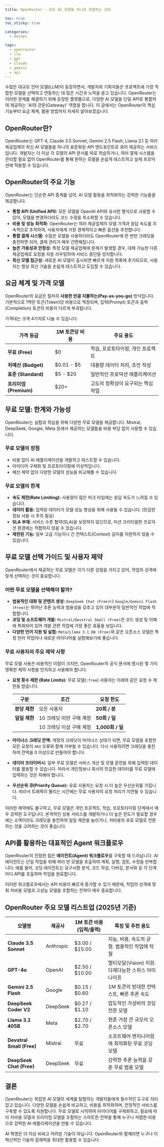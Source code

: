 ```yaml
---
title: OpenRouter - 모든 AI 모델을 하나로 연결하는 관문

toc: true
toc_sticky: true

categories:
  - devops

tags:
  - openrouter
  - llm
  - gpt
  - claude
  - gemini
  - api
---
```


수많은 대규모 언어 모델(LLM)이 등장하면서, 개발자와 기획자들은 프로젝트에 가장 적합한 모델을 선택하고 연동하는 데 많은 시간과 노력을 쏟고 있습니다. OpenRouter는 이러한 문제를 해결하기 위해 등장한 플랫폼으로, 다양한 AI 모델을 단일 API로 통합하여 제공하는 'AI의 관문(Gateway)' 역할을 합니다. 이 글에서는 OpenRouter의 핵심 기능부터 요금 체계, 활용 방법까지 자세히 알아보겠습니다.

## OpenRouter란?

OpenRouter는 GPT-4, Claude 3.5 Sonnet, Gemini 2.5 Flash, Llama 3.1 등 여러 제공업체의 최신 AI 모델들을 하나의 표준화된 API 엔드포인트로 묶어 제공하는 서비스입니다. 개발자는 더 이상 각 모델의 API 문서를 따로 학습하거나, 여러 결제 시스템을 관리할 필요 없이 OpenRouter를 통해 원하는 모델을 손쉽게 테스트하고 실제 프로덕션에 적용할 수 있습니다.

## OpenRouter의 주요 기능

OpenRouter는 단순한 API 중계를 넘어, AI 모델 활용을 최적화하는 강력한 기능들을 제공합니다.

- **통합 API (Unified API):** 모든 모델을 OpenAI API와 유사한 형식으로 사용할 수 있어, 모델을 변경하더라도 코드 수정을 최소화할 수 있습니다.
- **비용 및 성능 최적화:** OpenRouter는 여러 제공업체의 모델 가격과 응답 속도를 지속적으로 추적하여, 사용자에게 가장 경제적이고 빠른 옵션을 추천합니다.
- **통합 결제 시스템:** 수많은 모델을 사용하더라도 OpenRouter에 한 번만 크레딧을 충전하면 되어, 결제 관리가 매우 간편해집니다.
- **높은 가용성과 안정성:** 특정 모델 제공업체에 문제가 발생할 경우, 대체 가능한 다른 제공업체로 요청을 자동 라우팅하여 서비스 중단을 방지합니다.
- **최신 모델 접근성:** 새로운 AI 모델이 출시되면 빠르게 지원 목록에 추가되므로, 사용자는 항상 최신 기술을 손쉽게 테스트하고 도입할 수 있습니다.

## 요금 체계 및 가격 모델

OpenRouter의 요금은 철저히 **사용한 만큼 지불하는(Pay-as-you-go)** 방식입니다. 기본적으로 1백만 토큰(Token)당 비용으로 책정되며, 입력(Prompt) 토큰과 출력(Completion) 토큰의 비용이 다르게 부과됩니다.

가격대는 크게 4가지로 나눌 수 있습니다.

| 가격 등급 | 1M 토큰당 비용 | 주요 용도 |
| --- | --- | --- |
| **무료 (Free)** | $0 | 학습, 프로토타이핑, 개인 프로젝트 |
| **저예산 (Budget)** | $0.01 - $5 | 대용량 데이터 처리, 초안 작성 |
| **표준 (Standard)** | $5 - $20 | 일반적인 프로덕션 애플리케이션 |
| **프리미엄 (Premium)**| $20+ | 고도의 정확성이 요구되는 핵심 작업 |

## 무료 모델: 한계와 가능성

OpenRouter는 실험과 학습을 위해 다양한 무료 모델을 제공합니다. Mistral, DeepSeek, Google, Meta 등에서 제공하는 모델들을 비용 부담 없이 사용할 수 있습니다.

### 무료 모델의 장점
- 비용 없이 AI 애플리케이션을 개발하고 테스트할 수 있습니다.
- 아이디어 구체화 및 프로토타이핑에 이상적입니다.
- 예산 제약 없이 다양한 모델의 성능을 비교해볼 수 있습니다.

### 무료 모델의 한계
- **속도 제한(Rate Limiting):** 사용량이 많은 피크 타임에는 응답 속도가 느려질 수 있습니다.
- **데이터 활용:** 입력된 데이터가 모델 성능 향상을 위해 사용될 수 있습니다. (민감한 정보 사용 시 주의 필요)
- **SLA 부재:** 서비스 수준 협약(SLA)을 보장하지 않으므로, 미션 크리티컬한 프로덕션 환경에는 적합하지 않을 수 있습니다.
- **제한된 기능:** 일부 고급 기능이나 긴 컨텍스트(Context) 길이를 지원하지 않을 수 있습니다.

## 무료 모델 선택 가이드 및 사용자 제약

OpenRouter에서 제공하는 무료 모델은 각기 다른 강점을 가지고 있어, 작업의 성격에 맞게 선택하는 것이 중요합니다.

### 어떤 무료 모델을 선택해야 할까?

- **범용적인 대화 및 콘텐츠 생성:** `DeepSeek Chat (Free)`나 `Google/Gemini Flash (Free)`는 뛰어난 추론 능력과 범용성을 갖추고 있어 대부분의 일반적인 작업에 적합합니다.
- **코딩 및 소프트웨어 개발:** `Mistral/Devstral Small (Free)`은 코드 생성 및 이해에 특화되어 있어 개발 관련 작업에 가장 좋은 효율을 보입니다.
- **다양한 언어 지원 및 실험:** `Meta/Llama 3.1 8B (Free)`와 같은 오픈소스 모델은 특정 언어 작업이나 새로운 아이디어를 실험해보기에 좋습니다.

### 무료 사용자의 주요 제약 사항

무료 모델 사용은 비용적인 이점이 크지만, OpenRouter의 공식 문서에 명시된 몇 가지 명확한 제약 사항을 인지하고 사용해야 합니다.

- **요청 횟수 제한 (Rate Limits):** 무료 모델(`:free`) 사용자는 아래와 같은 요청 수 제한을 받습니다.

  | 구분 | 조건 | 요청 한도 |
  | --- | --- | --- |
  | **분당 제한** | 모든 사용자 | **20회 / 분** |
  | **일일 제한** | 10 크레딧 미만 구매 계정 | **50회 / 일** |
  | | 10 크레딧 이상 구매 계정 | **1,000회 / 일** |

- **마이너스 크레딧 잔액:** 계정의 크레딧이 마이너스 상태가 되면, 무료 모델을 포함한 모든 요청이 `402` 오류와 함께 거부될 수 있습니다. 다시 사용하려면 크레딧을 충전하여 잔액을 0 이상으로 만들어야 합니다.
- **데이터 프라이버시:** 일부 무료 모델은 서비스 개선 및 모델 훈련을 위해 입력된 데이터를 활용할 수 있습니다. 따라서 개인정보나 회사의 민감한 데이터를 무료 모델에 입력하는 것은 피해야 합니다.
- **우선순위 큐(Priority Queue):** 유료 사용자는 요청 시 더 높은 우선순위를 가집니다. 따라서 트래픽이 몰리는 시간에는 무료 사용자의 요청 처리가 지연될 수 있습니다.

이러한 제약에도 불구하고, 무료 모델은 개인 프로젝트, 학습, 프로토타이핑 단계에서 매우 강력한 도구입니다. 본격적인 상용 서비스를 개발하거나 더 높은 한도가 필요할 경우에는 소액이라도 크레딧을 충전하여 일일 제한을 늘리거나, 저비용의 유료 모델로 전환하는 것을 고려하는 것이 좋습니다.

## API를 활용하는 대표적인 Agent 워크플로우

OpenRouter의 진정한 힘은 **에이전트(Agent) 워크플로우**를 구축할 때 드러납니다. AI 에이전트는 단일 작업을 위해 여러 번 모델을 호출하여 계획, 실행, 검토, 수정을 반복합니다. 예를 들어, 코딩 에이전트는 요구사항 분석, 코드 작성, 디버깅, 문서화 등 각 단계마다 API를 호출하며 작업을 완료합니다.

이러한 워크플로우에서는 API 비용이 빠르게 증가할 수 있기 때문에, 작업의 성격에 맞춰 저비용 모델과 고성능 모델을 조합하는 전략이 매우 중요합니다.

## OpenRouter 주요 모델 리스트업 (2025년 기준)

| 모델명 | 제공사 | 1M 토큰 비용 (입력/출력) | 특징 및 추천 용도 |
| --- | --- | --- | --- |
| **Claude 3.5 Sonnet** | Anthropic | $3.00 / $15.00 | 지능, 비용, 속도의 균형. 범용적인 작업에 탁월 |
| **GPT-4o** | OpenAI | $2.50 / $10.00 | 멀티모달(Vision) 지원. 다재다능한 스위스 아미 나이프 |
| **Gemini 2.5 Flash** | Google | $0.15 / $0.60 | 1M 토큰의 방대한 컨텍스트, 빠른 추론 속도 |
| **DeepSeek Coder V2** | DeepSeek | $0.27 / $1.10 | 압도적인 가성비의 코딩 전문 모델 |
| **Llama 3.1 405B** | Meta | $2.70 / $2.70 | 현존 가장 큰 규모의 오픈소스 모델 |
| **Devstral Small (Free)** | Mistral | 무료 | 소프트웨어 엔지니어링에 최적화된 무료 코딩 모델 |
| **DeepSeek Chat (Free)** | DeepSeek | 무료 | 강력한 추론 능력을 갖춘 무료 범용 모델 |

## 결론

OpenRouter는 복잡한 AI 모델의 세계를 탐험하는 개발자들에게 필수적인 도구로 자리 잡고 있습니다. 다양한 모델을 손쉽게 비교하고, 비용을 최적화하며, 안정적인 서비스를 구축할 수 있도록 지원합니다. 무료 모델로 시작하여 아이디어를 구체화하고, 필요에 따라 저비용 모델과 프리미엄 모델을 조합하는 스마트한 전략을 통해 누구나 저렴한 비용으로 강력한 AI 애플리케이션을 만들 수 있습니다.

AI 혁명은 더 이상 비싸고 어려운 기술이 아닙니다. OpenRouter와 함께라면 누구나 이 혁신적인 기술의 잠재력을 최대한 활용할 수 있습니다.

